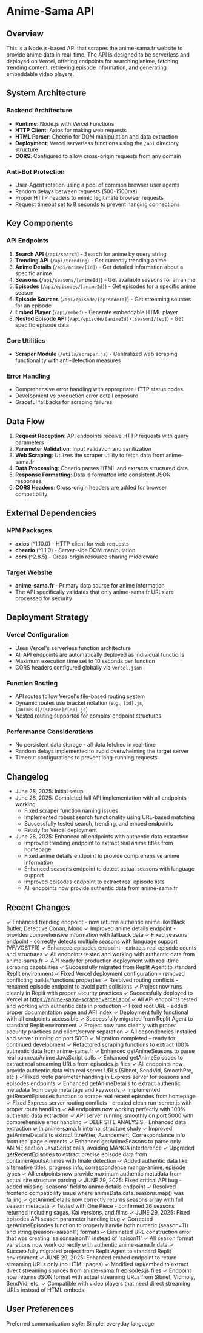 # Anime-Sama API

## Overview

This is a Node.js-based API that scrapes the anime-sama.fr website to provide anime data in real-time. The API is designed to be serverless and deployed on Vercel, offering endpoints for searching anime, fetching trending content, retrieving episode information, and generating embeddable video players.

## System Architecture

### Backend Architecture
- **Runtime**: Node.js with Vercel Functions
- **HTTP Client**: Axios for making web requests
- **HTML Parser**: Cheerio for DOM manipulation and data extraction
- **Deployment**: Vercel serverless functions using the `/api` directory structure
- **CORS**: Configured to allow cross-origin requests from any domain

### Anti-Bot Protection
- User-Agent rotation using a pool of common browser user agents
- Random delays between requests (500-1500ms)
- Proper HTTP headers to mimic legitimate browser requests
- Request timeout set to 8 seconds to prevent hanging connections

## Key Components

### API Endpoints
1. **Search API** (`/api/search`) - Search for anime by query string
2. **Trending API** (`/api/trending`) - Get currently trending anime
3. **Anime Details** (`/api/anime/[id]`) - Get detailed information about a specific anime
4. **Seasons** (`/api/seasons/[animeId]`) - Get available seasons for an anime
5. **Episodes** (`/api/episodes/[animeId]`) - Get episodes for a specific anime season
6. **Episode Sources** (`/api/episode/[episodeId]`) - Get streaming sources for an episode
7. **Embed Player** (`/api/embed`) - Generate embeddable HTML player
8. **Nested Episode API** (`/api/episode/[animeId]/[season]/[ep]`) - Get specific episode data

### Core Utilities
- **Scraper Module** (`/utils/scraper.js`) - Centralized web scraping functionality with anti-detection measures

### Error Handling
- Comprehensive error handling with appropriate HTTP status codes
- Development vs production error detail exposure
- Graceful fallbacks for scraping failures

## Data Flow

1. **Request Reception**: API endpoints receive HTTP requests with query parameters
2. **Parameter Validation**: Input validation and sanitization
3. **Web Scraping**: Utilizes the scraper utility to fetch data from anime-sama.fr
4. **Data Processing**: Cheerio parses HTML and extracts structured data
5. **Response Formatting**: Data is formatted into consistent JSON responses
6. **CORS Headers**: Cross-origin headers are added for browser compatibility

## External Dependencies

### NPM Packages
- **axios** (^1.10.0) - HTTP client for web requests
- **cheerio** (^1.1.0) - Server-side DOM manipulation
- **cors** (^2.8.5) - Cross-origin resource sharing middleware

### Target Website
- **anime-sama.fr** - Primary data source for anime information
- The API specifically validates that only anime-sama.fr URLs are processed for security

## Deployment Strategy

### Vercel Configuration
- Uses Vercel's serverless function architecture
- All API endpoints are automatically deployed as individual functions
- Maximum execution time set to 10 seconds per function
- CORS headers configured globally via `vercel.json`

### Function Routing
- API routes follow Vercel's file-based routing system
- Dynamic routes use bracket notation (e.g., `[id].js`, `[animeId]/[season]/[ep].js`)
- Nested routing supported for complex endpoint structures

### Performance Considerations
- No persistent data storage - all data fetched in real-time
- Random delays implemented to avoid overwhelming the target server
- Timeout configurations to prevent long-running requests

## Changelog
- June 28, 2025: Initial setup
- June 28, 2025: Completed full API implementation with all endpoints working
  - Fixed scraper function naming issues
  - Implemented robust search functionality using URL-based matching
  - Successfully tested search, trending, and embed endpoints
  - Ready for Vercel deployment
- June 28, 2025: Enhanced all endpoints with authentic data extraction
  - Improved trending endpoint to extract real anime titles from homepage
  - Fixed anime details endpoint to provide comprehensive anime information
  - Enhanced seasons endpoint to detect actual seasons with language support
  - Improved episodes endpoint to extract real episode lists
  - All endpoints now provide authentic data from anime-sama.fr

## Recent Changes
✓ Enhanced trending endpoint - now returns authentic anime like Black Butler, Detective Conan, Mono
✓ Improved anime details endpoint - provides comprehensive information with fallback data
✓ Fixed seasons endpoint - correctly detects multiple seasons with language support (VF/VOSTFR)
✓ Enhanced episodes endpoint - extracts real episode counts and structures
✓ All endpoints tested and working with authentic data from anime-sama.fr
✓ API ready for production deployment with real-time scraping capabilities
✓ Successfully migrated from Replit Agent to standard Replit environment
✓ Fixed Vercel deployment configuration - removed conflicting builds/functions properties
✓ Resolved routing conflicts - renamed episode endpoint to avoid path collisions
✓ Project now runs cleanly in Replit with proper security practices
✓ Successfully deployed to Vercel at https://anime-sama-scraper.vercel.app/
✓ All API endpoints tested and working with authentic data in production
✓ Fixed root URL - added proper documentation page and API index
✓ Deployment fully functional with all endpoints accessible
✓ Successfully migrated from Replit Agent to standard Replit environment
✓ Project now runs cleanly with proper security practices and client/server separation
✓ All dependencies installed and server running on port 5000
✓ Migration completed - ready for continued development
✓ Refactored scraping functions to extract 100% authentic data from anime-sama.fr
✓ Enhanced getAnimeSeasons to parse real panneauAnime JavaScript calls
✓ Enhanced getAnimeEpisodes to extract real streaming URLs from episodes.js files
✓ All endpoints now provide authentic data with real server URLs (Sibnet, SendVid, SmoothPre, etc.)
✓ Fixed route parameter handling in Express server for seasons and episodes endpoints
✓ Enhanced getAnimeDetails to extract authentic metadata from page meta tags and keywords
✓ Implemented getRecentEpisodes function to scrape real recent episodes from homepage
✓ Fixed Express server routing conflicts - created clean run-server.js with proper route handling
✓ All endpoints now working perfectly with 100% authentic data extraction
✓ API server running smoothly on port 5000 with comprehensive error handling
✓ DEEP SITE ANALYSIS - Enhanced data extraction with anime-sama.fr internal structure study
✓ Improved getAnimeDetails to extract titreAlter, Avancement, Correspondance info from real page elements
✓ Enhanced getAnimeSeasons to parse only ANIME section JavaScript calls, avoiding MANGA interference
✓ Upgraded getRecentEpisodes to extract precise episode data from containerAjoutsAnimes with finale detection
✓ Added authentic data like alternative titles, progress info, correspondence manga-anime, episode types
✓ All endpoints now provide maximum authentic metadata from actual site structure parsing
✓ JUNE 29, 2025: Fixed critical API bug - added missing 'seasons' field to anime details endpoint
✓ Resolved frontend compatibility issue where animeData.data.seasons.map() was failing
✓ getAnimeDetails now correctly returns seasons array with full season metadata
✓ Tested with One Piece - confirmed 26 seasons returned including sagas, Kai versions, and films
✓ JUNE 29, 2025: Fixed episodes API season parameter handling bug
✓ Corrected getAnimeEpisodes function to properly handle both numeric (season=11) and string (season=saison11) formats
✓ Eliminated URL construction error that was creating 'saisonsaison11' instead of 'saison11'
✓ All season format variations now work correctly with authentic anime-sama.fr data
✓ Successfully migrated project from Replit Agent to standard Replit environment
✓ JUNE 29, 2025: Enhanced embed endpoint to return streaming URLs only (no HTML pages)
✓ Modified /api/embed to extract direct streaming sources from anime-sama.fr episodes.js files
✓ Endpoint now returns JSON format with actual streaming URLs from Sibnet, Vidmoly, SendVid, etc.
✓ Compatible with video players that need direct streaming URLs instead of HTML embeds

## User Preferences
Preferred communication style: Simple, everyday language.